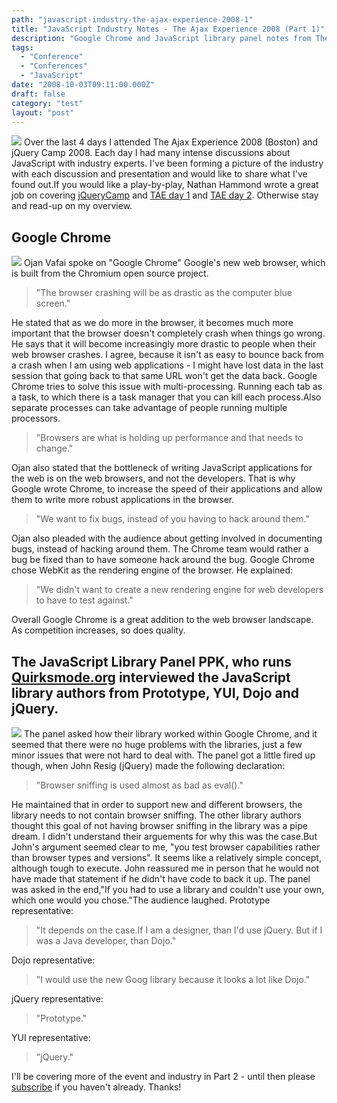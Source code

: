 ```yaml
---
path: "javascript-industry-the-ajax-experience-2008-1"
title: "JavaScript Industry Notes - The Ajax Experience 2008 (Part 1)"
description: "Google Chrome and JavaScript library panel notes from The Ajax Experience 2008 in Boston."
tags: 
  - "Conference"
  - "Conferences"
  - "JavaScript"
date: "2008-10-03T09:11:00.000Z"
draft: false
category: "test"
layout: "post"
---
```


![](http://marcgrabanski.com/img/logo-tae.jpg)
Over the last 4 days I attended The Ajax Experience 2008 (Boston) and jQuery Camp 2008. Each day I had many intense discussions about JavaScript with industry experts. I've been forming a picture of the industry with each discussion and presentation and would like to share what I've found out.If you would like a play-by-play, Nathan Hammond wrote a great job on covering [jQueryCamp](http://nathanhammond.com/jquery-conference-2008) and [TAE day 1](http://nathanhammond.com/the-ajax-experience-day-1) and [TAE day 2](http://nathanhammond.com/the-ajax-experience-day-2). Otherwise stay and read-up on my overview.

## Google Chrome
![](http://marcgrabanski.com/img/logo-googlechrome.jpg)
Ojan Vafai spoke on "Google Chrome" Google's new web browser, which is built from the Chromium open source project.
> "The browser crashing will be as drastic as the computer blue screen."

He stated that as we do more in the browser, it becomes much more important that the browser doesn't completely crash when things go wrong. He says that it will become increasingly more drastic to people when their web browser crashes. I agree, because it isn't as easy to bounce back from a crash when I am using web applications - I might have lost data in the last session that going back to that same URL won't get the data back. Google Chrome tries to solve this issue with multi-processing. Running each tab as a task, to which there is a task manager that you can kill each process.Also separate processes can take advantage of people running multiple processors.
> "Browsers are what is holding up performance and that needs to change."

Ojan also stated that the bottleneck of writing JavaScript applications for the web is on the web browsers, and not the developers. That is why Google wrote Chrome, to increase the speed of their applications and allow them to write more robust applications in the browser.
> "We want to fix bugs, instead of you having to hack around them."

Ojan also pleaded with the audience about getting involved in documenting bugs, instead of hacking around them. The Chrome team would rather a bug be fixed than to have someone hack around the bug. Google Chrome chose WebKit as the rendering engine of the browser. He explained:
> "We didn't want to create a new rendering engine for web developers to have to test against."

Overall Google Chrome is a great addition to the web browser landscape. As competition increases, so does quality.

## The JavaScript Library Panel PPK, who runs [Quirksmode.org](http://quirksmode.org/) interviewed the JavaScript library authors from Prototype, YUI, Dojo and jQuery.
![](http://farm4.static.flickr.com/3275/2902388592_fb31532766.jpg?v=0) The panel asked how their library worked within Google Chrome, and it seemed that there were no huge problems with the libraries, just a few minor issues that were not hard to deal with. The panel got a little fired up though, when John Resig (jQuery) made the following declaration:
> "Browser sniffing is used almost as bad as eval()."

He maintained that in order to support new and different browsers, the library needs to not contain browser sniffing. The other library authors thought this goal of not having browser sniffing in the library was a pipe dream. I didn't understand their arguements for why this was the case.But John's argument seemed clear to me, "you test browser capabilities rather than browser types and versions". It seems like a relatively simple concept, although tough to execute. John reassured me in person that he would not have made that statement if he didn't have code to back it up. The panel was asked in the end,"If you had to use a library and couldn't use your own, which one would you chose."The audience laughed. Prototype representative:
> "It depends on the case.If I am a designer, than I'd use jQuery. But if I was a Java developer, than Dojo."

Dojo representative:
> "I would use the new Goog library because it looks a lot like Dojo."

jQuery representative:
> "Prototype."

YUI representative:
> "jQuery."

I'll be covering more of the event and industry in Part 2 - until then please [subscribe](http://feeds.feedburner.com/allTrades) if you haven't already. Thanks!